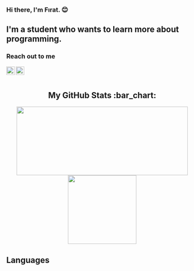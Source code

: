 ### Hi there, I'm Fırat. :blush: 

## I'm a student who wants to learn more about programming.

### Reach out to me




[<img width="22" src="https://unpkg.com/simple-icons@v8/icons/instagram.svg" align="left"/>][instagram]


[<img width="22" src="https://unpkg.com/simple-icons@v8/icons/linkedin.svg" align="left"/>][linkedin]

<br />
<br />




<h2 align="center">My GitHub Stats :bar_chart:</h2>
<p align="center">
  <img src="https://github-readme-stats.vercel.app/api?username=frtcsk33&show_icons=true&theme=tokyonight" width="450" height="180">
  <img src="https://github-readme-stats.vercel.app/api/top-langs/?username=frtcsk33&layout=compact&theme=tokyonight" height="180">



## Languages



[instagram]: https://www.instagram.com/c.frat/

[Linkedin]: https://www.linkedin.com/in/firatcoskunn/



